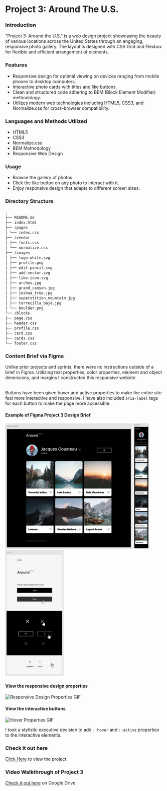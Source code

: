 # Project 3: Around The U.S.

### Introduction

"Project 3: Around the U.S." is a web design project showcasing the beauty of various locations across the United States through an engaging, responsive photo gallery. The layout is designed with CSS Grid and Flexbox for flexible and efficient arrangement of elements.

### Features

- Responsive design for optimal viewing on devices ranging from mobile phones to desktop computers.
- Interactive photo cards with titles and like buttons.
- Clean and structured code adhering to BEM (Block Element Modifier) methodology.
- Utilizes modern web technologies including HTML5, CSS3, and Normalize.css for cross-browser compatibility.

### Languages and Methods Utilized

- HTML5
- CSS3
- Normalize.css
- BEM Methodology
- Responsive Web Design

### Usage

- Browse the gallery of photos.
- Click the like button on any photo to interact with it.
- Enjoy responsive design that adapts to different screen sizes.

### Directory Structure

```
.
├── README.md
├── index.html
├── /pages
│ └── index.css
├── /vendor
│ ├── fonts.css
│ └── normalize.css
├── /images
│ ├── logo-white.svg
│ ├── profile.png
│ ├── edit-pencil.svg
│ ├── add-vector.svg
│ ├── like-icon.svg
│ ├── arches.jpg
│ ├── grand_canyon.jpg
│ ├── joshua_tree.jpg
│ ├── superstition_mountain.jpg
│ ├── torrecilla_baja.jpg
│ └── boulder.png
└── /blocks
├── page.css
├── header.css
├── profile.css
├── card.css
├── cards.css
└── footer.css
```

### Content Brief via Figma

Unlike prior projects and sprints, there were no instructions outside of a brief in Figma. Utilizing text properties, color properties, element and object dimensions, and margins I constructed this responsive website.<br><br>

Buttons have been given hover and active properties to make the entire site feel more interactive and responsive. I have also included `aria-label` tags for each button to make the page more accessible.

#### Example of Figma Project 3 Design Brief

<img src="https://github.com/nocoasty/nocoasty_pub/blob/main/project_3_readme/brief_main.png?raw=true" alt="Figma Brief Main Design Image" height="400px"> <img src="https://github.com/nocoasty/nocoasty_pub/blob/main/project_3_readme/brief_mobile.png?raw=true" alt="Figma Brief Mobile Design Image" height="400px"> <img src="https://github.com/nocoasty/nocoasty_pub/blob/main/project_3_readme/brief_ui.png?raw=true" alt="Figma Brief Design UI Image" height="400px">

#### View the responsive design properties

<img src="https://github.com/nocoasty/nocoasty_pub/blob/main/project_3_readme/responsive_prop.gif?raw=true" alt="Responsive Design Properties GIF">

#### View the interactive buttons

<img src="https://github.com/nocoasty/nocoasty_pub/blob/main/project_3_readme/hover_prop.gif?raw=true" alt="Hover Properties GIF">

I took a stylistic executive decision to add `::hover` and `::active` properties to the interactive elements.

### Check it out here

<a href="https://nocoasty.github.io/se_project_aroundtheus/">Click Here</a> to view the project.

### Video Walkthrough of Project 3

<a href="https://drive.google.com/file/d/1oaBOlFidTwHtJA8eBsNWvXkFVKgDd84L/view?usp=sharing">Check it out here</a> on Google Drive.
